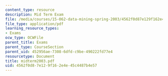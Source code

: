 ```yaml
---
content_type: resource
description: Mid Term Exam
file: /media/courses/15-062-data-mining-spring-2003/4562f0d87e129f162e4e45c4487b4e57_midterm2003.pdf
file_type: application/pdf
learning_resource_types:
- Exams
ocw_type: OCWFile
parent_title: Exams
parent_type: CourseSection
parent_uid: 452956ae-7308-6dfd-c9be-490222fd77e4
resourcetype: Document
title: midterm2003.pdf
uid: 4562f0d8-7e12-9f16-2e4e-45c4487b4e57
---
```

